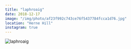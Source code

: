```yaml
---
title: "laphroaig"
date: 2018-12-17
image: "/img/photo/af23f992c743ce76f5437784fcca1d76.jpg"
location: "Herne Hill"
instagram: true
---
```


![laphroaig](/img/photo/af23f992c743ce76f5437784fcca1d76.jpg)
